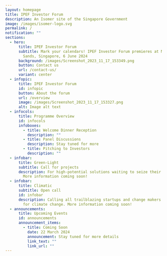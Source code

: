```yaml
---
layout: homepage
title: IPEF Investor Forum
description: An Isomer site of the Singapore Government
image: /images/isomer-logo.svg
permalink: /
notification: ""
sections:
  - hero:
      title: IPEF Investor Forum
      subtitle: Mark your calendars! IPEF Investor Forum premieres at Marina Bay
        Sands, Singapore, 6 June 2024
      background: /images/Screenshot_2023_11_17_153349.png
      button: Contact us
      url: /contact-us/
      variant: center
  - infopic:
      title: IPEF Investor Forum
      id: infopic
      button: About the forum
      url: /overview
      image: /images/Screenshot_2023_11_17_153327.png
      alt: Image alt text
  - infocols:
      title: Programme Overview
      id: infocols
      infoboxes:
        - title: Welcome Dinner Reception
          description: ""
        - title: Panel Discussions
          description: Stay tuned for more
        - title: Pitching to Investors
          description: ""
  - infobar:
      title: Green-Light
      subtitle: Call for projects
      description: For high-potential solutions waiting to seize their next big break.
        More information coming soon!
  - infobar:
      title: Climatic
      subtitle: Open call
      id: infobar
      description: Calling all trailblazing startups and change makers developing tech
        for climate change. More information coming soon!
  - announcements:
      title: Upcoming Events
      id: announcements
      announcement_items:
        - title: Coming Soon
          date: 22 March 2024
          announcement: Stay tuned for more details
          link_text: ""
          link_url: ""
---
```

